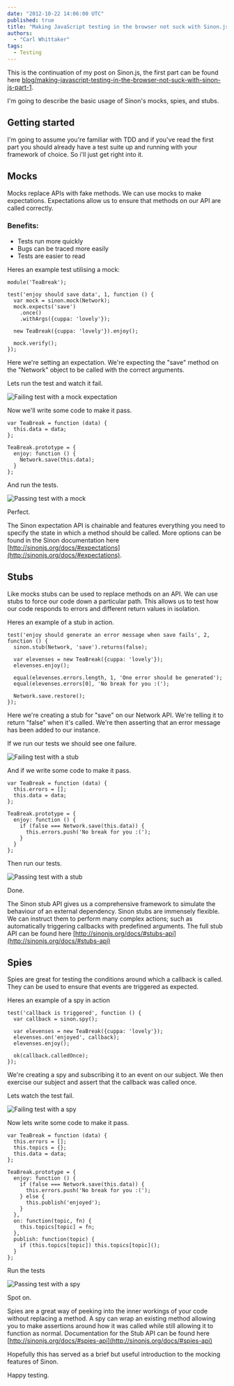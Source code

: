 ```yaml
---
date: "2012-10-22 14:06:00 UTC"
published: true
title: "Making JavaScript testing in the browser not suck with Sinon.js (Part 2)"
authors:
  - "Carl Whittaker"
tags:
  - Testing
---
```


This is the continuation of my post on Sinon.js, the first part can be found here [blog/making-javascript-testing-in-the-browser-not-suck-with-sinon-js-part-1](/blog/making-javascript-testing-in-the-browser-not-suck-with-sinon-js-part-1).

I'm going to describe the basic usage of Sinon's mocks, spies, and stubs.

## Getting started
I'm going to assume you're familiar with TDD and if you've read the first part you should already have a test suite up and running with your framework of choice. So i'll just get right into it.

## Mocks
Mocks replace APIs with fake methods. We can use mocks to make expectations. Expectations allow us to ensure that methods on our API are called correctly.

### Benefits:
* Tests run more quickly
* Bugs can be traced more easily
* Tests are easier to read

Heres an example test utilising a mock:

    module('TeaBreak');

    test('enjoy should save data', 1, function () {
      var mock = sinon.mock(Network);
      mock.expects('save')
        .once()
        .withArgs({cuppa: 'lovely'});

      new TeaBreak({cuppa: 'lovely'}).enjoy();

      mock.verify();
    });

Here we're setting an expectation. We're expecting the "save" method on the "Network" object to be called with the correct arguments.

Lets run the test and watch it fail.

![Failing test with a mock expectation](https://s3-eu-west-1.amazonaws.com/unboxed-web-images/4c44722ce825590079ad723a48104be3.png)

Now we'll write some code to make it pass.

    var TeaBreak = function (data) {
      this.data = data;
    };

    TeaBreak.prototype = {
      enjoy: function () {
        Network.save(this.data);
      }
    };

And run the tests.

![Passing test with a mock](https://s3-eu-west-1.amazonaws.com/unboxed-web-images/2e9f3ace2606f084e75b9041cabe8d70.png)

Perfect.

The Sinon expectation API is chainable and features everything you need to specify the state in which a method should be called. More options can be found in the Sinon documentation here [http://sinonjs.org/docs/#expectations](http://sinonjs.org/docs/#expectations).

## Stubs
Like mocks stubs can be used to replace methods on an API. We can use stubs to force our code down a particular path. This allows us to test how our code responds to errors and different return values in isolation.

Heres an example of a stub in action.

    test('enjoy should generate an error message when save fails', 2, function () {
      sinon.stub(Network, 'save').returns(false);

      var elevenses = new TeaBreak({cuppa: 'lovely'});
      elevenses.enjoy();

      equal(elevenses.errors.length, 1, 'One error should be generated');
      equal(elevenses.errors[0], 'No break for you :(');

      Network.save.restore();
    });

Here we're creating a stub for "save" on our Network API. We're telling it to return "false" when it's called. We're then asserting that an error message has been added to our instance.

If we run our tests we should see one failure.

![Failing test with a stub](https://s3-eu-west-1.amazonaws.com/unboxed-web-images/d9b7418c034b27e5c9fad020673b5bb9.png)

And if we write some code to make it pass.

    var TeaBreak = function (data) {
      this.errors = [];
      this.data = data;
    };

    TeaBreak.prototype = {
      enjoy: function () {
        if (false === Network.save(this.data)) {
          this.errors.push('No break for you :(');
        }
      }
    };

Then run our tests.

![Passing test with a stub](https://s3-eu-west-1.amazonaws.com/unboxed-web-images/a6a2c84a4ad61467e67530b5fa6f2f34.png)

Done.

The Sinon stub API gives us a comprehensive framework to simulate the behaviour of an external dependency. Sinon stubs are immensely flexible. We can instruct them to perform many complex actions; such as automatically triggering callbacks with predefined arguments. The full stub API can be found here [http://sinonjs.org/docs/#stubs-api](http://sinonjs.org/docs/#stubs-api)

## Spies
Spies are great for testing the conditions around which a callback is called. They can be used to ensure that events are triggered as expected.

Heres an example of a spy in action

    test('callback is triggered', function () {
      var callback = sinon.spy();

      var elevenses = new TeaBreak({cuppa: 'lovely'});
      elevenses.on('enjoyed', callback);
      elevenses.enjoy();

      ok(callback.calledOnce);
    });

We're creating a spy and subscribing it to an event on our subject. We then exercise our subject and assert that the callback was called once.

Lets watch the test fail.

![Failing test with a spy](https://s3-eu-west-1.amazonaws.com/unboxed-web-images/a9ea9188d1426d6758ea15ab4de47ee7.png)

Now lets write some code to make it pass.

    var TeaBreak = function (data) {
      this.errors = [];
      this.topics = {};
      this.data = data;
    };

    TeaBreak.prototype = {
      enjoy: function () {
        if (false === Network.save(this.data)) {
          this.errors.push('No break for you :(');
        } else {
          this.publish('enjoyed');
        }
      },
      on: function(topic, fn) {
        this.topics[topic] = fn;
      },
      publish: function(topic) {
        if (this.topics[topic]) this.topics[topic]();
      }
    };

Run the tests

![Passing test with a spy](https://s3-eu-west-1.amazonaws.com/unboxed-web-images/3287ab91b2bf424384da40e32f9ab33a.png)

Spot on.

Spies are a great way of peeking into the inner workings of your code without replacing a method. A spy can wrap an existing method allowing you to make assertions around how it was called while still allowing it to function as normal. Documentation for the Stub API can be found here [http://sinonjs.org/docs/#spies-api](http://sinonjs.org/docs/#spies-api)

Hopefully this has served as a brief but useful introduction to the mocking features of Sinon.

Happy testing.

